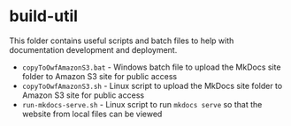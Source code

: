 # build-util #

This folder contains useful scripts and batch files to help with documentation
development and deployment.

* `copyToOwfAmazonS3.bat` - Windows batch file to upload the MkDocs site folder to Amazon S3 site for public access
* `copyToOwfAmazonS3.sh` - Linux script to upload the MkDocs site folder to Amazon S3 site for public access
* `run-mkdocs-serve.sh` - Linux script to run `mkdocs serve` so that the website from local files can be viewed
